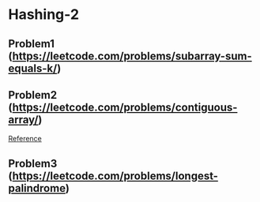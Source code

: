# Hashing-2

## Problem1 (https://leetcode.com/problems/subarray-sum-equals-k/)


## Problem2 (https://leetcode.com/problems/contiguous-array/)
[Reference](https://www.youtube.com/watch?v=EN2dRWxgF4Y )


## Problem3 (https://leetcode.com/problems/longest-palindrome)
